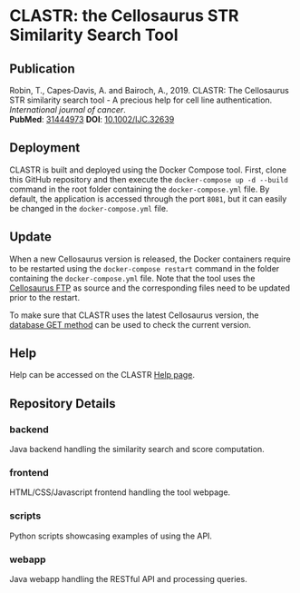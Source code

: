 CLASTR: the Cellosaurus STR Similarity Search Tool
======

Publication
------
Robin, T., Capes‐Davis, A. and Bairoch, A., 2019. CLASTR: The Cellosaurus STR similarity search tool - A precious help for cell line authentication. *International journal of cancer*.  
**PubMed**: [31444973](https://www.ncbi.nlm.nih.gov/pubmed/31444973) **DOI**: [10.1002/IJC.32639](https://doi.org/10.1002/IJC.32639)

Deployment
------

CLASTR is built and deployed using the Docker Compose tool. First, clone this GitHub repository and then execute the `docker-compose up -d --build` command in the root folder containing the `docker-compose.yml` file. By default, the application is accessed through the port `8081`, but it can easily be changed in the `docker-compose.yml` file.

Update
------

When a new Cellosaurus version is released, the Docker containers require to be restarted using the `docker-compose restart` command in the folder containing the `docker-compose.yml` file. Note that the tool uses the [Cellosaurus FTP](ftp://ftp.expasy.org/databases/cellosaurus) as source and the corresponding files need to be updated prior to the restart.

To make sure that CLASTR uses the latest Cellosaurus version, the [database GET method](https://web.expasy.org/cellosaurus-str-search/api/database) can be used to check the current version.

Help
------

Help can be accessed on the CLASTR [Help page](https://web.expasy.org/cellosaurus-str-search/help.html).

Repository Details
------

### backend

Java backend handling the similarity search and score computation.

### frontend

HTML/CSS/Javascript frontend handling the tool webpage.

### scripts

Python scripts showcasing examples of using the API.

### webapp

Java webapp handling the RESTful API and processing queries.
